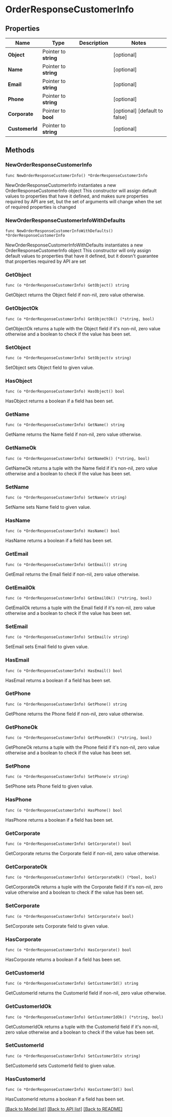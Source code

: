 # OrderResponseCustomerInfo

## Properties

Name | Type | Description | Notes
------------ | ------------- | ------------- | -------------
**Object** | Pointer to **string** |  | [optional] 
**Name** | Pointer to **string** |  | [optional] 
**Email** | Pointer to **string** |  | [optional] 
**Phone** | Pointer to **string** |  | [optional] 
**Corporate** | Pointer to **bool** |  | [optional] [default to false]
**CustomerId** | Pointer to **string** |  | [optional] 

## Methods

### NewOrderResponseCustomerInfo

`func NewOrderResponseCustomerInfo() *OrderResponseCustomerInfo`

NewOrderResponseCustomerInfo instantiates a new OrderResponseCustomerInfo object
This constructor will assign default values to properties that have it defined,
and makes sure properties required by API are set, but the set of arguments
will change when the set of required properties is changed

### NewOrderResponseCustomerInfoWithDefaults

`func NewOrderResponseCustomerInfoWithDefaults() *OrderResponseCustomerInfo`

NewOrderResponseCustomerInfoWithDefaults instantiates a new OrderResponseCustomerInfo object
This constructor will only assign default values to properties that have it defined,
but it doesn't guarantee that properties required by API are set

### GetObject

`func (o *OrderResponseCustomerInfo) GetObject() string`

GetObject returns the Object field if non-nil, zero value otherwise.

### GetObjectOk

`func (o *OrderResponseCustomerInfo) GetObjectOk() (*string, bool)`

GetObjectOk returns a tuple with the Object field if it's non-nil, zero value otherwise
and a boolean to check if the value has been set.

### SetObject

`func (o *OrderResponseCustomerInfo) SetObject(v string)`

SetObject sets Object field to given value.

### HasObject

`func (o *OrderResponseCustomerInfo) HasObject() bool`

HasObject returns a boolean if a field has been set.

### GetName

`func (o *OrderResponseCustomerInfo) GetName() string`

GetName returns the Name field if non-nil, zero value otherwise.

### GetNameOk

`func (o *OrderResponseCustomerInfo) GetNameOk() (*string, bool)`

GetNameOk returns a tuple with the Name field if it's non-nil, zero value otherwise
and a boolean to check if the value has been set.

### SetName

`func (o *OrderResponseCustomerInfo) SetName(v string)`

SetName sets Name field to given value.

### HasName

`func (o *OrderResponseCustomerInfo) HasName() bool`

HasName returns a boolean if a field has been set.

### GetEmail

`func (o *OrderResponseCustomerInfo) GetEmail() string`

GetEmail returns the Email field if non-nil, zero value otherwise.

### GetEmailOk

`func (o *OrderResponseCustomerInfo) GetEmailOk() (*string, bool)`

GetEmailOk returns a tuple with the Email field if it's non-nil, zero value otherwise
and a boolean to check if the value has been set.

### SetEmail

`func (o *OrderResponseCustomerInfo) SetEmail(v string)`

SetEmail sets Email field to given value.

### HasEmail

`func (o *OrderResponseCustomerInfo) HasEmail() bool`

HasEmail returns a boolean if a field has been set.

### GetPhone

`func (o *OrderResponseCustomerInfo) GetPhone() string`

GetPhone returns the Phone field if non-nil, zero value otherwise.

### GetPhoneOk

`func (o *OrderResponseCustomerInfo) GetPhoneOk() (*string, bool)`

GetPhoneOk returns a tuple with the Phone field if it's non-nil, zero value otherwise
and a boolean to check if the value has been set.

### SetPhone

`func (o *OrderResponseCustomerInfo) SetPhone(v string)`

SetPhone sets Phone field to given value.

### HasPhone

`func (o *OrderResponseCustomerInfo) HasPhone() bool`

HasPhone returns a boolean if a field has been set.

### GetCorporate

`func (o *OrderResponseCustomerInfo) GetCorporate() bool`

GetCorporate returns the Corporate field if non-nil, zero value otherwise.

### GetCorporateOk

`func (o *OrderResponseCustomerInfo) GetCorporateOk() (*bool, bool)`

GetCorporateOk returns a tuple with the Corporate field if it's non-nil, zero value otherwise
and a boolean to check if the value has been set.

### SetCorporate

`func (o *OrderResponseCustomerInfo) SetCorporate(v bool)`

SetCorporate sets Corporate field to given value.

### HasCorporate

`func (o *OrderResponseCustomerInfo) HasCorporate() bool`

HasCorporate returns a boolean if a field has been set.

### GetCustomerId

`func (o *OrderResponseCustomerInfo) GetCustomerId() string`

GetCustomerId returns the CustomerId field if non-nil, zero value otherwise.

### GetCustomerIdOk

`func (o *OrderResponseCustomerInfo) GetCustomerIdOk() (*string, bool)`

GetCustomerIdOk returns a tuple with the CustomerId field if it's non-nil, zero value otherwise
and a boolean to check if the value has been set.

### SetCustomerId

`func (o *OrderResponseCustomerInfo) SetCustomerId(v string)`

SetCustomerId sets CustomerId field to given value.

### HasCustomerId

`func (o *OrderResponseCustomerInfo) HasCustomerId() bool`

HasCustomerId returns a boolean if a field has been set.


[[Back to Model list]](../README.md#documentation-for-models) [[Back to API list]](../README.md#documentation-for-api-endpoints) [[Back to README]](../README.md)


